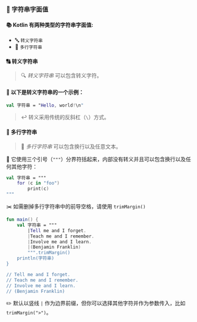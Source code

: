 ### 🧵 字符串字面值

#### 📚 Kotlin 有两种类型的字符串字面值:

* 🔤 `转义字符串`
* 📜 `多行字符串`

#### 🔠 转义字符串

> 🔍 *转义字符串* 可以包含转义字符。

#### 🌟 以下是转义字符串的一个示例：

```kotlin
val 字符串 = "Hello, world!\n"
```

> ↩️ 转义采用传统的反斜杠（`\`）方式。

#### 📜 多行字符串

> 🌟 *多行字符串* 可以包含换行以及任意文本。

🔖 它使用三个引号（`"""`）分界符括起来，内部没有转义并且可以包含换行以及任何其他字符：

```kotlin
val 字符串 = """
    for (c in "foo")
        print(c)
"""
```

✂️ 如需删掉多行字符串中的前导空格，请使用 `trimMargin()`

```kotlin
fun main() {
    val 字符串 = """
        |Tell me and I forget.
        |Teach me and I remember.
        |Involve me and I learn.
        |(Benjamin Franklin)
        """.trimMargin()
    println(字符串)
}

// Tell me and I forget.
// Teach me and I remember.
// Involve me and I learn.
// (Benjamin Franklin)
```

✏️ 默认以竖线 `|` 作为边界前缀，但你可以选择其他字符并作为参数传入，比如 `trimMargin(">")`。
